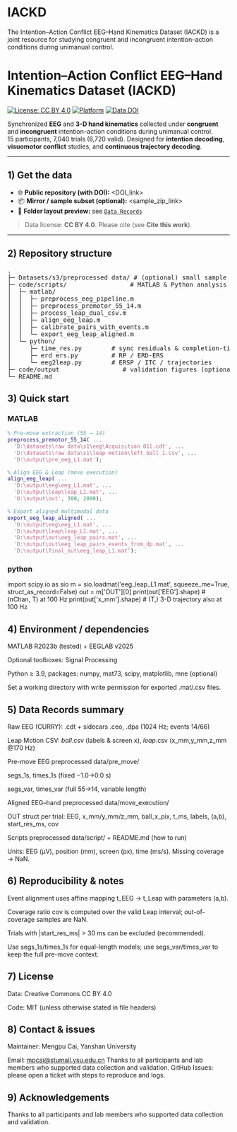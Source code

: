 # IACKD
The Intention–Action Conflict EEG–Hand Kinematics Dataset (IACKD) is a joint resource for studying congruent and incongruent intention–action conditions during unimanual control.
# Intention–Action Conflict EEG–Hand Kinematics Dataset (IACKD)

[![License: CC BY 4.0](https://img.shields.io/badge/License-CC%20BY%204.0-lightgrey.svg)](https://creativecommons.org/licenses/by/4.0/)
[![Platform](https://img.shields.io/badge/Platform-Win%20%7C%20macOS%20%7C%20Linux-blue.svg)](#)
[![Data DOI](https://img.shields.io/badge/DOI-<DOI>-orange.svg)](<DOI_link>)

Synchronized **EEG** and **3-D hand kinematics** collected under **congruent** and **incongruent** intention–action conditions during unimanual control.  
15 participants, 7,040 trials (6,720 valid). Designed for **intention decoding**, **visuomotor conflict** studies, and **continuous trajectory decoding**.

---

## 1) Get the data

- 🌐 **Public repository (with DOI):** <DOI_link>  
- 📦 **Mirror / sample subset (optional):** <sample_zip_link>  
- 📁 **Folder layout preview:** see [`Data Records`](#data-records-summary)

> Data license: **CC BY 4.0**. Please cite (see **Cite this work**).

---

## 2) Repository structure
<pre>
.
├─ Datasets/s3/preprocessed data/ # (optional) small sample files for quick tests
├─ code/scripts/                 # MATLAB & Python analysis scripts
│  ├─ matlab/
│  │  ├─ preprocess_eeg_pipeline.m
│  │  ├─ preprocess_premotor_55_14.m
│  │  ├─ process_leap_dual_csv.m
│  │  ├─ align_eeg_leap.m
│  │  ├─ calibrate_pairs_with_events.m
│  │  └─ export_eeg_leap_aligned.m
│  └─ python/
│     ├─ time_res.py        # sync residuals & completion-time summaries
│     ├─ erd_ers.py         # RP / ERD-ERS
│     └─ eeg2leap.py        # ERSP / ITC / trajectories
├─ code/output                 # validation figures (optional)
└─ README.md
</pre>



## 3) Quick start

### MATLAB
```matlab
% Pre-move extraction (55 → 14)
preprocess_premotor_55_14( ...
  'D:\datasets\raw data\s1\eeg\Acquisition 01l.cdt', ...
  'D:\datasets\raw data\s1\leap motion\left_ball_1.csv', ...
  'D:\output\pre_eeg_L1.mat');

% Align EEG & Leap (move execution)
align_eeg_leap( ...
  'D:\output\eeg\eeg_L1.mat', ...
  'D:\output\leap\leap_L1.mat', ...
  'D:\output\out', 300, 2000);

% Export aligned multimodal data
export_eeg_leap_aligned( ...
  'D:\output\eeg\eeg_L1.mat', ...
  'D:\output\leap\leap_L1.mat', ...
  'D:\output\out\eeg_leap_pairs.mat', ...
  'D:\output\out\eeg_leap_pairs_events_from_dp.mat', ...
  'D:\output\final_out\eeg_leap_L1.mat');
```
### python
import scipy.io as sio
m = sio.loadmat('eeg_leap_L1.mat', squeeze_me=True, struct_as_record=False)
out = m['OUT'][0]
print(out['EEG'].shape)      # (nChan, T) at 100 Hz
print(out['x_mm'].shape)     # (T,) 3-D trajectory also at 100 Hz
## 4) Environment / dependencies
MATLAB R2023b (tested) + EEGLAB v2025

Optional toolboxes: Signal Processing

Python ≥ 3.9, packages: numpy, mat73, scipy, matplotlib, mne (optional)

Set a working directory with write permission for exported .mat/.csv files.

## 5) Data Records summary
Raw EEG (CURRY): .cdt + sidecars .ceo, .dpa (1024 Hz; events 14/66)

Leap Motion CSV: *_ball_*.csv (labels & screen x), *_leap_*.csv (x_mm,y_mm,z_mm @170 Hz)

Pre-move EEG preprocessed data/pre_move/

segs_1s, times_1s (fixed −1.0→0.0 s)

segs_var, times_var (full 55→14, variable length)

Aligned EEG–hand preprocessed data/move_execution/

OUT struct per trial: EEG, x_mm/y_mm/z_mm, ball_x_pix, t_ms, labels, (a,b), start_res_ms, cov

Scripts preprocessed data/script/ + README.md (how to run)

Units: EEG (µV), position (mm), screen (px), time (ms/s). Missing coverage → NaN.

## 6) Reproducibility & notes
Event alignment uses affine mapping t_EEG → t_Leap with parameters (a,b).

Coverage ratio cov is computed over the valid Leap interval; out-of-coverage samples are NaN.

Trials with |start_res_ms| > 30 ms can be excluded (recommended).

Use segs_1s/times_1s for equal-length models; use segs_var/times_var to keep the full pre-move context.
## 7) License
Data: Creative Commons CC BY 4.0

Code: MIT (unless otherwise stated in file headers)
## 8) Contact & issues
Maintainer: Mengpu Cai, Yanshan University

Email: mpcai@stumail.ysu.edu.cn
Thanks to all participants and lab members who supported data collection and validation.
GitHub Issues: please open a ticket with steps to reproduce and logs.
## 9) Acknowledgements
Thanks to all participants and lab members who supported data collection and validation.
